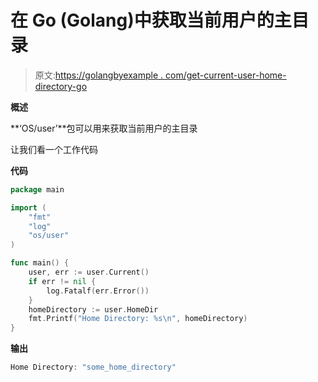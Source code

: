 # 在 Go (Golang)中获取当前用户的主目录

> 原文:[https://golangbyexample . com/get-current-user-home-directory-go](https://golangbyexample.com/get-current-user-home-directory-go)

**概述**

**‘OS/user’**包可以用来获取当前用户的主目录

让我们看一个工作代码

**代码**

```go
package main

import (
    "fmt"
    "log"
    "os/user"
)

func main() {
    user, err := user.Current()
    if err != nil {
        log.Fatalf(err.Error())
    }
    homeDirectory := user.HomeDir
    fmt.Printf("Home Directory: %s\n", homeDirectory)
}
```

**输出**

```go
Home Directory: "some_home_directory"
```